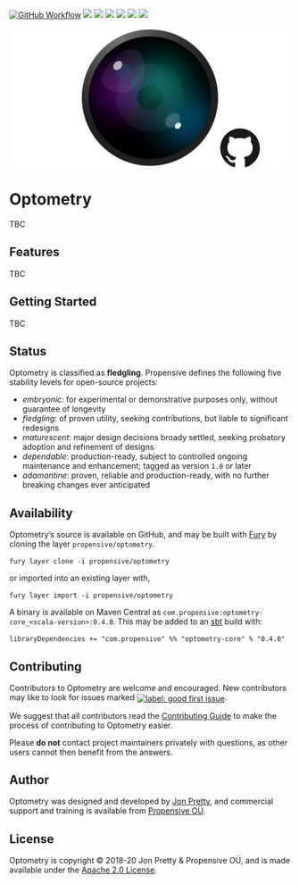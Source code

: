 [<img alt="GitHub Workflow" src="https://img.shields.io/github/workflow/status/propensive/optometry/Build/main?style=for-the-badge" height="24">](https://github.com/propensive/optometry/actions)
[<img src="https://img.shields.io/badge/gitter-discuss-f00762?style=for-the-badge" height="24">](https://gitter.im/propensive/optometry)
[<img src="https://img.shields.io/discord/633198088311537684?color=8899f7&label=DISCORD&style=for-the-badge" height="24">](https://discord.gg/CHCPjERybv)
[<img src="https://img.shields.io/matrix/propensive.optometry:matrix.org?label=MATRIX&color=0dbd8b&style=for-the-badge" height="24">](https://app.element.io/#/room/#propensive.optometry:matrix.org)
[<img src="https://img.shields.io/twitter/follow/propensive?color=%2300acee&label=TWITTER&style=for-the-badge" height="24">](https://twitter.com/propensive)
[<img src="https://img.shields.io/maven-central/v/com.propensive/optometry-core_2.12?color=2465cd&style=for-the-badge" height="24">](https://search.maven.org/artifact/com.propensive/optometry-core_2.12)
[<img src="https://img.shields.io/badge/vent-propensive%2Foptometry-f05662?style=for-the-badge" height="24">](https://vent.dev)

<img src="/doc/images/github.png" valign="middle">

# Optometry

TBC

## Features

TBC


## Getting Started

TBC


## Status

Optometry is classified as __fledgling__. Propensive defines the following five stability levels for open-source projects:

- _embryonic_: for experimental or demonstrative purposes only, without guarantee of longevity
- _fledgling_: of proven utility, seeking contributions, but liable to significant redesigns
- _maturescent_: major design decisions broady settled, seeking probatory adoption and refinement of designs
- _dependable_: production-ready, subject to controlled ongoing maintenance and enhancement; tagged as version `1.0` or later
- _adamantine_: proven, reliable and production-ready, with no further breaking changes ever anticipated

## Availability

Optometry&rsquo;s source is available on GitHub, and may be built with [Fury](https://github.com/propensive/fury) by
cloning the layer `propensive/optometry`.
```
fury layer clone -i propensive/optometry
```
or imported into an existing layer with,
```
fury layer import -i propensive/optometry
```
A binary is available on Maven Central as `com.propensive:optometry-core_<scala-version>:0.4.0`. This may be added
to an [sbt](https://www.scala-sbt.org/) build with:
```
libraryDependencies += "com.propensive" %% "optometry-core" % "0.4.0"
```

## Contributing

Contributors to Optometry are welcome and encouraged. New contributors may like to look for issues marked
<a href="https://github.com/propensive/optometry/labels/good%20first%20issue"><img alt="label: good first issue"
src="https://img.shields.io/badge/-good%20first%20issue-67b6d0.svg" valign="middle"></a>.

We suggest that all contributors read the [Contributing Guide](/contributing.md) to make the process of
contributing to Optometry easier.

Please __do not__ contact project maintainers privately with questions, as other users cannot then benefit from
the answers.

## Author

Optometry was designed and developed by [Jon Pretty](https://twitter.com/propensive), and commercial support and
training is available from [Propensive O&Uuml;](https://propensive.com/).



## License

Optometry is copyright &copy; 2018-20 Jon Pretty & Propensive O&Uuml;, and is made available under the
[Apache 2.0 License](/license.md).
